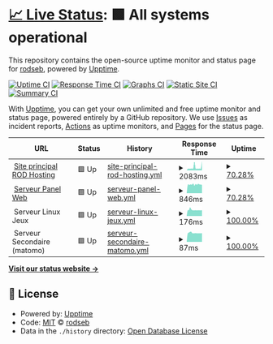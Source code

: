 # [📈 Live Status](https://status.rod-hosting.com): <!--live status--> **🟩 All systems operational**

This repository contains the open-source uptime monitor and status page for [rodseb](https://status2.rod-hosting.com), powered by [Upptime](https://github.com/upptime/upptime).

[![Uptime CI](https://github.com/koj-co/upptime/workflows/Uptime%20CI/badge.svg)](https://github.com/koj-co/upptime/actions?query=workflow%3A%22Uptime+CI%22)
[![Response Time CI](https://github.com/koj-co/upptime/workflows/Response%20Time%20CI/badge.svg)](https://github.com/koj-co/upptime/actions?query=workflow%3A%22Response+Time+CI%22)
[![Graphs CI](https://github.com/koj-co/upptime/workflows/Graphs%20CI/badge.svg)](https://github.com/koj-co/upptime/actions?query=workflow%3A%22Graphs+CI%22)
[![Static Site CI](https://github.com/koj-co/upptime/workflows/Static%20Site%20CI/badge.svg)](https://github.com/koj-co/upptime/actions?query=workflow%3A%22Static+Site+CI%22)
[![Summary CI](https://github.com/koj-co/upptime/workflows/Summary%20CI/badge.svg)](https://github.com/koj-co/upptime/actions?query=workflow%3A%22Summary+CI%22)

With [Upptime](https://upptime.js.org), you can get your own unlimited and free uptime monitor and status page, powered entirely by a GitHub repository. We use [Issues](https://github.com/rodseb/Stats/issues) as incident reports, [Actions](https://github.com/rodseb/Stats/actions) as uptime monitors, and [Pages](https://status2.rod-hosting.com) for the status page.

<!--start: status pages-->
<!-- This summary is generated by Upptime (https://github.com/upptime/upptime) -->
<!-- Do not edit this manually, your changes will be overwritten -->
<!-- prettier-ignore -->
| URL | Status | History | Response Time | Uptime |
| --- | ------ | ------- | ------------- | ------ |
| <img alt="" src="https://favicons.githubusercontent.com/rod-hosting.com" height="13"> [Site principal ROD Hosting](https://rod-hosting.com/) | 🟩 Up | [site-principal-rod-hosting.yml](https://github.com/rodseb/Stats/commits/HEAD/history/site-principal-rod-hosting.yml) | <details><summary><img alt="Response time graph" src="./graphs/site-principal-rod-hosting/response-time-week.png" height="20"> 2083ms</summary><br><a href="https://status.rod-hosting.com/history/site-principal-rod-hosting"><img alt="Response time 995" src="https://img.shields.io/endpoint?url=https%3A%2F%2Fraw.githubusercontent.com%2Frodseb%2FStats%2FHEAD%2Fapi%2Fsite-principal-rod-hosting%2Fresponse-time.json"></a><br><a href="https://status.rod-hosting.com/history/site-principal-rod-hosting"><img alt="24-hour response time 2514" src="https://img.shields.io/endpoint?url=https%3A%2F%2Fraw.githubusercontent.com%2Frodseb%2FStats%2FHEAD%2Fapi%2Fsite-principal-rod-hosting%2Fresponse-time-day.json"></a><br><a href="https://status.rod-hosting.com/history/site-principal-rod-hosting"><img alt="7-day response time 2083" src="https://img.shields.io/endpoint?url=https%3A%2F%2Fraw.githubusercontent.com%2Frodseb%2FStats%2FHEAD%2Fapi%2Fsite-principal-rod-hosting%2Fresponse-time-week.json"></a><br><a href="https://status.rod-hosting.com/history/site-principal-rod-hosting"><img alt="30-day response time 1531" src="https://img.shields.io/endpoint?url=https%3A%2F%2Fraw.githubusercontent.com%2Frodseb%2FStats%2FHEAD%2Fapi%2Fsite-principal-rod-hosting%2Fresponse-time-month.json"></a><br><a href="https://status.rod-hosting.com/history/site-principal-rod-hosting"><img alt="1-year response time 995" src="https://img.shields.io/endpoint?url=https%3A%2F%2Fraw.githubusercontent.com%2Frodseb%2FStats%2FHEAD%2Fapi%2Fsite-principal-rod-hosting%2Fresponse-time-year.json"></a></details> | <details><summary><a href="https://status.rod-hosting.com/history/site-principal-rod-hosting">70.28%</a></summary><a href="https://status.rod-hosting.com/history/site-principal-rod-hosting"><img alt="All-time uptime 47.93%" src="https://img.shields.io/endpoint?url=https%3A%2F%2Fraw.githubusercontent.com%2Frodseb%2FStats%2FHEAD%2Fapi%2Fsite-principal-rod-hosting%2Fuptime.json"></a><br><a href="https://status.rod-hosting.com/history/site-principal-rod-hosting"><img alt="24-hour uptime 91.77%" src="https://img.shields.io/endpoint?url=https%3A%2F%2Fraw.githubusercontent.com%2Frodseb%2FStats%2FHEAD%2Fapi%2Fsite-principal-rod-hosting%2Fuptime-day.json"></a><br><a href="https://status.rod-hosting.com/history/site-principal-rod-hosting"><img alt="7-day uptime 70.28%" src="https://img.shields.io/endpoint?url=https%3A%2F%2Fraw.githubusercontent.com%2Frodseb%2FStats%2FHEAD%2Fapi%2Fsite-principal-rod-hosting%2Fuptime-week.json"></a><br><a href="https://status.rod-hosting.com/history/site-principal-rod-hosting"><img alt="30-day uptime 93.16%" src="https://img.shields.io/endpoint?url=https%3A%2F%2Fraw.githubusercontent.com%2Frodseb%2FStats%2FHEAD%2Fapi%2Fsite-principal-rod-hosting%2Fuptime-month.json"></a><br><a href="https://status.rod-hosting.com/history/site-principal-rod-hosting"><img alt="1-year uptime 47.93%" src="https://img.shields.io/endpoint?url=https%3A%2F%2Fraw.githubusercontent.com%2Frodseb%2FStats%2FHEAD%2Fapi%2Fsite-principal-rod-hosting%2Fuptime-year.json"></a></details>
| <img alt="" src="https://favicons.githubusercontent.com/panel.rod-hosting.com" height="13"> [Serveur Panel Web](https://panel.rod-hosting.com) | 🟩 Up | [serveur-panel-web.yml](https://github.com/rodseb/Stats/commits/HEAD/history/serveur-panel-web.yml) | <details><summary><img alt="Response time graph" src="./graphs/serveur-panel-web/response-time-week.png" height="20"> 846ms</summary><br><a href="https://status.rod-hosting.com/history/serveur-panel-web"><img alt="Response time 851" src="https://img.shields.io/endpoint?url=https%3A%2F%2Fraw.githubusercontent.com%2Frodseb%2FStats%2FHEAD%2Fapi%2Fserveur-panel-web%2Fresponse-time.json"></a><br><a href="https://status.rod-hosting.com/history/serveur-panel-web"><img alt="24-hour response time 850" src="https://img.shields.io/endpoint?url=https%3A%2F%2Fraw.githubusercontent.com%2Frodseb%2FStats%2FHEAD%2Fapi%2Fserveur-panel-web%2Fresponse-time-day.json"></a><br><a href="https://status.rod-hosting.com/history/serveur-panel-web"><img alt="7-day response time 846" src="https://img.shields.io/endpoint?url=https%3A%2F%2Fraw.githubusercontent.com%2Frodseb%2FStats%2FHEAD%2Fapi%2Fserveur-panel-web%2Fresponse-time-week.json"></a><br><a href="https://status.rod-hosting.com/history/serveur-panel-web"><img alt="30-day response time 884" src="https://img.shields.io/endpoint?url=https%3A%2F%2Fraw.githubusercontent.com%2Frodseb%2FStats%2FHEAD%2Fapi%2Fserveur-panel-web%2Fresponse-time-month.json"></a><br><a href="https://status.rod-hosting.com/history/serveur-panel-web"><img alt="1-year response time 851" src="https://img.shields.io/endpoint?url=https%3A%2F%2Fraw.githubusercontent.com%2Frodseb%2FStats%2FHEAD%2Fapi%2Fserveur-panel-web%2Fresponse-time-year.json"></a></details> | <details><summary><a href="https://status.rod-hosting.com/history/serveur-panel-web">70.28%</a></summary><a href="https://status.rod-hosting.com/history/serveur-panel-web"><img alt="All-time uptime 73.20%" src="https://img.shields.io/endpoint?url=https%3A%2F%2Fraw.githubusercontent.com%2Frodseb%2FStats%2FHEAD%2Fapi%2Fserveur-panel-web%2Fuptime.json"></a><br><a href="https://status.rod-hosting.com/history/serveur-panel-web"><img alt="24-hour uptime 91.77%" src="https://img.shields.io/endpoint?url=https%3A%2F%2Fraw.githubusercontent.com%2Frodseb%2FStats%2FHEAD%2Fapi%2Fserveur-panel-web%2Fuptime-day.json"></a><br><a href="https://status.rod-hosting.com/history/serveur-panel-web"><img alt="7-day uptime 70.28%" src="https://img.shields.io/endpoint?url=https%3A%2F%2Fraw.githubusercontent.com%2Frodseb%2FStats%2FHEAD%2Fapi%2Fserveur-panel-web%2Fuptime-week.json"></a><br><a href="https://status.rod-hosting.com/history/serveur-panel-web"><img alt="30-day uptime 87.62%" src="https://img.shields.io/endpoint?url=https%3A%2F%2Fraw.githubusercontent.com%2Frodseb%2FStats%2FHEAD%2Fapi%2Fserveur-panel-web%2Fuptime-month.json"></a><br><a href="https://status.rod-hosting.com/history/serveur-panel-web"><img alt="1-year uptime 73.20%" src="https://img.shields.io/endpoint?url=https%3A%2F%2Fraw.githubusercontent.com%2Frodseb%2FStats%2FHEAD%2Fapi%2Fserveur-panel-web%2Fuptime-year.json"></a></details>
| <img alt="" src="https://favicons.githubusercontent.com/null" height="13"> Serveur Linux Jeux | 🟩 Up | [serveur-linux-jeux.yml](https://github.com/rodseb/Stats/commits/HEAD/history/serveur-linux-jeux.yml) | <details><summary><img alt="Response time graph" src="./graphs/serveur-linux-jeux/response-time-week.png" height="20"> 176ms</summary><br><a href="https://status.rod-hosting.com/history/serveur-linux-jeux"><img alt="Response time 555" src="https://img.shields.io/endpoint?url=https%3A%2F%2Fraw.githubusercontent.com%2Frodseb%2FStats%2FHEAD%2Fapi%2Fserveur-linux-jeux%2Fresponse-time.json"></a><br><a href="https://status.rod-hosting.com/history/serveur-linux-jeux"><img alt="24-hour response time 168" src="https://img.shields.io/endpoint?url=https%3A%2F%2Fraw.githubusercontent.com%2Frodseb%2FStats%2FHEAD%2Fapi%2Fserveur-linux-jeux%2Fresponse-time-day.json"></a><br><a href="https://status.rod-hosting.com/history/serveur-linux-jeux"><img alt="7-day response time 176" src="https://img.shields.io/endpoint?url=https%3A%2F%2Fraw.githubusercontent.com%2Frodseb%2FStats%2FHEAD%2Fapi%2Fserveur-linux-jeux%2Fresponse-time-week.json"></a><br><a href="https://status.rod-hosting.com/history/serveur-linux-jeux"><img alt="30-day response time 176" src="https://img.shields.io/endpoint?url=https%3A%2F%2Fraw.githubusercontent.com%2Frodseb%2FStats%2FHEAD%2Fapi%2Fserveur-linux-jeux%2Fresponse-time-month.json"></a><br><a href="https://status.rod-hosting.com/history/serveur-linux-jeux"><img alt="1-year response time 555" src="https://img.shields.io/endpoint?url=https%3A%2F%2Fraw.githubusercontent.com%2Frodseb%2FStats%2FHEAD%2Fapi%2Fserveur-linux-jeux%2Fresponse-time-year.json"></a></details> | <details><summary><a href="https://status.rod-hosting.com/history/serveur-linux-jeux">100.00%</a></summary><a href="https://status.rod-hosting.com/history/serveur-linux-jeux"><img alt="All-time uptime 74.05%" src="https://img.shields.io/endpoint?url=https%3A%2F%2Fraw.githubusercontent.com%2Frodseb%2FStats%2FHEAD%2Fapi%2Fserveur-linux-jeux%2Fuptime.json"></a><br><a href="https://status.rod-hosting.com/history/serveur-linux-jeux"><img alt="24-hour uptime 100.00%" src="https://img.shields.io/endpoint?url=https%3A%2F%2Fraw.githubusercontent.com%2Frodseb%2FStats%2FHEAD%2Fapi%2Fserveur-linux-jeux%2Fuptime-day.json"></a><br><a href="https://status.rod-hosting.com/history/serveur-linux-jeux"><img alt="7-day uptime 100.00%" src="https://img.shields.io/endpoint?url=https%3A%2F%2Fraw.githubusercontent.com%2Frodseb%2FStats%2FHEAD%2Fapi%2Fserveur-linux-jeux%2Fuptime-week.json"></a><br><a href="https://status.rod-hosting.com/history/serveur-linux-jeux"><img alt="30-day uptime 100.00%" src="https://img.shields.io/endpoint?url=https%3A%2F%2Fraw.githubusercontent.com%2Frodseb%2FStats%2FHEAD%2Fapi%2Fserveur-linux-jeux%2Fuptime-month.json"></a><br><a href="https://status.rod-hosting.com/history/serveur-linux-jeux"><img alt="1-year uptime 74.05%" src="https://img.shields.io/endpoint?url=https%3A%2F%2Fraw.githubusercontent.com%2Frodseb%2FStats%2FHEAD%2Fapi%2Fserveur-linux-jeux%2Fuptime-year.json"></a></details>
| <img alt="" src="https://favicons.githubusercontent.com/null" height="13"> Serveur Secondaire (matomo) | 🟩 Up | [serveur-secondaire-matomo.yml](https://github.com/rodseb/Stats/commits/HEAD/history/serveur-secondaire-matomo.yml) | <details><summary><img alt="Response time graph" src="./graphs/serveur-secondaire-matomo/response-time-week.png" height="20"> 87ms</summary><br><a href="https://status.rod-hosting.com/history/serveur-secondaire-matomo"><img alt="Response time 93" src="https://img.shields.io/endpoint?url=https%3A%2F%2Fraw.githubusercontent.com%2Frodseb%2FStats%2FHEAD%2Fapi%2Fserveur-secondaire-matomo%2Fresponse-time.json"></a><br><a href="https://status.rod-hosting.com/history/serveur-secondaire-matomo"><img alt="24-hour response time 85" src="https://img.shields.io/endpoint?url=https%3A%2F%2Fraw.githubusercontent.com%2Frodseb%2FStats%2FHEAD%2Fapi%2Fserveur-secondaire-matomo%2Fresponse-time-day.json"></a><br><a href="https://status.rod-hosting.com/history/serveur-secondaire-matomo"><img alt="7-day response time 87" src="https://img.shields.io/endpoint?url=https%3A%2F%2Fraw.githubusercontent.com%2Frodseb%2FStats%2FHEAD%2Fapi%2Fserveur-secondaire-matomo%2Fresponse-time-week.json"></a><br><a href="https://status.rod-hosting.com/history/serveur-secondaire-matomo"><img alt="30-day response time 88" src="https://img.shields.io/endpoint?url=https%3A%2F%2Fraw.githubusercontent.com%2Frodseb%2FStats%2FHEAD%2Fapi%2Fserveur-secondaire-matomo%2Fresponse-time-month.json"></a><br><a href="https://status.rod-hosting.com/history/serveur-secondaire-matomo"><img alt="1-year response time 93" src="https://img.shields.io/endpoint?url=https%3A%2F%2Fraw.githubusercontent.com%2Frodseb%2FStats%2FHEAD%2Fapi%2Fserveur-secondaire-matomo%2Fresponse-time-year.json"></a></details> | <details><summary><a href="https://status.rod-hosting.com/history/serveur-secondaire-matomo">100.00%</a></summary><a href="https://status.rod-hosting.com/history/serveur-secondaire-matomo"><img alt="All-time uptime 99.18%" src="https://img.shields.io/endpoint?url=https%3A%2F%2Fraw.githubusercontent.com%2Frodseb%2FStats%2FHEAD%2Fapi%2Fserveur-secondaire-matomo%2Fuptime.json"></a><br><a href="https://status.rod-hosting.com/history/serveur-secondaire-matomo"><img alt="24-hour uptime 100.00%" src="https://img.shields.io/endpoint?url=https%3A%2F%2Fraw.githubusercontent.com%2Frodseb%2FStats%2FHEAD%2Fapi%2Fserveur-secondaire-matomo%2Fuptime-day.json"></a><br><a href="https://status.rod-hosting.com/history/serveur-secondaire-matomo"><img alt="7-day uptime 100.00%" src="https://img.shields.io/endpoint?url=https%3A%2F%2Fraw.githubusercontent.com%2Frodseb%2FStats%2FHEAD%2Fapi%2Fserveur-secondaire-matomo%2Fuptime-week.json"></a><br><a href="https://status.rod-hosting.com/history/serveur-secondaire-matomo"><img alt="30-day uptime 100.00%" src="https://img.shields.io/endpoint?url=https%3A%2F%2Fraw.githubusercontent.com%2Frodseb%2FStats%2FHEAD%2Fapi%2Fserveur-secondaire-matomo%2Fuptime-month.json"></a><br><a href="https://status.rod-hosting.com/history/serveur-secondaire-matomo"><img alt="1-year uptime 99.18%" src="https://img.shields.io/endpoint?url=https%3A%2F%2Fraw.githubusercontent.com%2Frodseb%2FStats%2FHEAD%2Fapi%2Fserveur-secondaire-matomo%2Fuptime-year.json"></a></details>

<!--end: status pages-->

[**Visit our status website →**](https://status2.rod-hosting.com)

## 📄 License

- Powered by: [Upptime](https://github.com/upptime/upptime)
- Code: [MIT](./LICENSE) © [rodseb](https://status2.rod-hosting.com)
- Data in the `./history` directory: [Open Database License](https://opendatacommons.org/licenses/odbl/1-0/)
